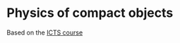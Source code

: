 # Physics of compact objects
Based on the [ICTS course](https://courses.icts.res.in/enrol/index.php?id=13)
